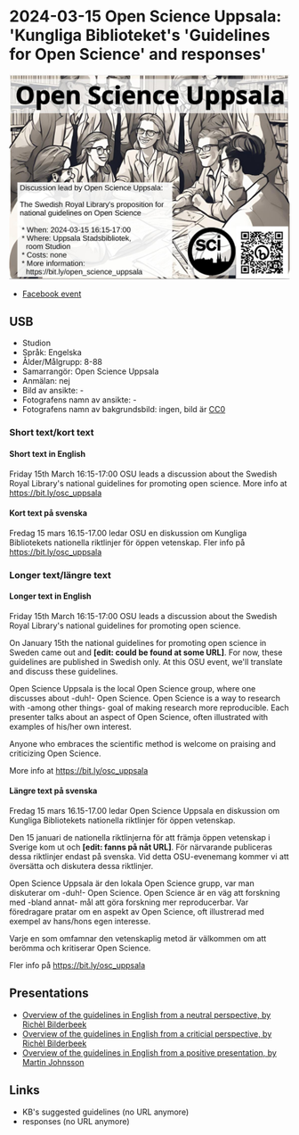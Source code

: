 # 2024-03-15 Open Science Uppsala: 'Kungliga Biblioteket's 'Guidelines for Open Science' and responses'

![Open Science Uppsala: 'Kungliga Biblioteket's 'Guidelines for Open Science' and responses'](20240315_osu_screens.jpg)

* [Facebook event](https://fb.me/e/1Lntichpm)

## USB

* Studion
* Språk: Engelska
* Ålder/Målgrupp: 8-88
* Samarrangör: Open Science Uppsala
* Anmälan: nej
* Bild av ansikte: -
* Fotografens namn av ansikte: -
* Fotografens namn av bakgrundsbild: ingen, bild är [CC0](https://en.wikipedia.org/wiki/Creative_Commons_license#Zero_/_public_domain)

### Short text/kort text

#### Short text in English

Friday 15th March 16:15-17:00 OSU leads a discussion about
the Swedish Royal Library's natio­nal guide­li­nes for promoting open science.
More info at <https://bit.ly/osc_uppsala>

#### Kort text på svenska

Fredag 15 mars 16.15-17.00 ledar OSU en diskussion om
Kungliga Bibliotekets nationella riktlinjer för öppen vetenskap.
Fler info på <https://bit.ly/osc_uppsala>

### Longer text/längre text

#### Longer text in English

Friday 15th March 16:15-17:00 OSU leads a discussion about
the Swedish Royal Library's natio­nal guide­li­nes for promoting open science.

On January 15th the natio­nal guide­li­nes for promoting open science in Sweden
came out and **[edit: could be found at some URL]**.
For now, these guidelines are published in Swedish only.
At this OSU event, we'll translate and discuss these guidelines.

Open Science Uppsala is the local Open Science group,
where one discusses about -duh!- Open Science.
Open Science is a way to research with -among other things-
goal of making research more reproducible.
Each presenter talks about an aspect of Open Science, often
illustrated with examples of his/her own interest.

Anyone who embraces the scientific method is welcome
on praising and criticizing Open Science.

More info at <https://bit.ly/osc_uppsala>

#### Längre text på svenska

Fredag 15 mars 16.15-17.00 ledar Open Science Uppsala
en diskussion om
Kungliga Bibliotekets nationella riktlinjer för öppen vetenskap.

Den 15 januari de nationella riktlinjerna för att främja öppen vetenskap i Sverige
kom ut och **[edit: fanns på nåt URL]**.
För närvarande publiceras dessa riktlinjer endast på svenska.
Vid detta OSU-evenemang kommer vi att översätta och diskutera dessa riktlinjer.

Open Science Uppsala är den lokala Open Science grupp,
var man diskuterar om -duh!- Open Science.
Open Science är en väg att forskning med -bland annat-
mål att göra forskning mer reproducerbar.
Var föredragare pratar om en aspekt av Open Science, oft
illustrerad med exempel av hans/hons egen interesse.

Varje en som omfamnar den vetenskaplig metod är välkommen
om att berömma och kritiserar Open Science.

Fler info på <https://bit.ly/osc_uppsala>

## Presentations

* [Overview of the guidelines in English from a neutral perspective, by Richèl Bilderbeek](https://youtu.be/mMDhbwCyYko)
* [Overview of the guidelines in English from a criticial perspective, by Richèl Bilderbeek](https://youtu.be/--Z81_3JrH8?si=T8z2QjlLAAgYALKD)
* [Overview of the guidelines in English from a positive presentation, by Martin Johnsson](osu_march2024.pdf)

## Links

* KB's suggested guidelines (no URL anymore)
* responses (no URL anymore)
